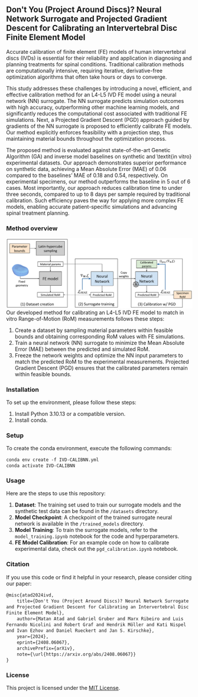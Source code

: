 ## Don't You (Project Around Discs)? Neural Network Surrogate and Projected Gradient Descent for Calibrating an Intervertebral Disc Finite Element Model

Accurate calibration of finite element (FE) models of human intervertebral discs (IVDs) is essential for their reliability and application in diagnosing and planning treatments for spinal conditions. Traditional calibration methods are computationally intensive, requiring iterative, derivative-free optimization algorithms that often take hours or days to converge.

This study addresses these challenges by introducing a novel, efficient, and effective calibration method for an L4-L5 IVD FE model using a neural network (NN) surrogate. The NN surrogate predicts simulation outcomes with high accuracy, outperforming other machine learning models, and significantly reduces the computational cost associated with traditional FE simulations. Next, a Projected Gradient Descent (PGD) approach guided by gradients of the NN surrogate is proposed to efficiently calibrate FE models. Our method explicitly enforces feasibility with a projection step, thus maintaining material bounds throughout the optimization process.

The proposed method is evaluated against state-of-the-art Genetic Algorithm (GA) and inverse model baselines on synthetic and \textit{in vitro} experimental datasets. Our approach demonstrates superior performance on synthetic data, achieving a Mean Absolute Error (MAE) of 0.06 compared to the baselines’ MAE of 0.18 and 0.54, respectively. On experimental specimens, our method outperforms the baseline in 5 out of 6 cases. Most importantly, our approach reduces calibration time to under three seconds, compared to up to 8 days per sample required by traditional calibration. Such efficiency paves the way for applying more complex FE models, enabling accurate patient-specific simulations and advancing spinal treatment planning.

### Method overview
![Figure](figures/graphical_abstract.svg)
Our developed method for calibrating an L4-L5 IVD FE model to match in vitro Range-of-Motion (RoM) measurements follows these steps:
1. Create a dataset by sampling material parameters within feasible bounds and obtaining corresponding RoM values with FE simulations. 
2. Train a neural network (NN) surrogate to minimize the Mean Absolute Error (MAE) between the predicted and simulated RoM. 
3. Freeze the network weights and optimize the NN input parameters to match the predicted RoM to the experimental measurements. Projected Gradient Descent (PGD) ensures that the calibrated parameters remain within feasible bounds.

### Installation

To set up the environment, please follow these steps:

1. Install Python 3.10.13 or a compatible version.
2. Install conda.

### Setup

To create the conda environment, execute the following commands:

```shell
conda env create -f IVD-CALIBNN.yml
conda activate IVD-CALIBNN
```

### Usage

Here are the steps to use this repository:

1. **Dataset**: The training set used to train our surrogate models and the synthetic test data can be found in the `/datasets` directory.
2. **Model Checkpoint**: A checkpoint of the trained surrogate neural network is available in the `/trained_models` directory.
3. **Model Training**: To train the surrogate models, refer to the `model_training.ipynb` notebook for the code and hyperparameters.
4. **FE Model Calibration**: For an example code on how to calibrate experimental data, check out the `pgd_calibration.ipynb` notebook.

### Citation

If you use this code or find it helpful in your research, please consider citing our paper:

```
@misc{atad2024ivd,
    title={Don't You (Project Around Discs)? Neural Network Surrogate and Projected Gradient Descent for Calibrating an Intervertebral Disc Finite Element Model},
    author={Matan Atad and Gabriel Gruber and Marx Ribeiro and Luis Fernando Nicolini and Robert Graf and Hendrik Möller and Kati Nispel and Ivan Ezhov and Daniel Rueckert and Jan S. Kirschke},
    year={2024},
    eprint={2408.06067},
    archivePrefix={arXiv},
    note={\url{https://arxiv.org/abs/2408.06067}}
}
```

### License

This project is licensed under the [MIT License](LICENSE).